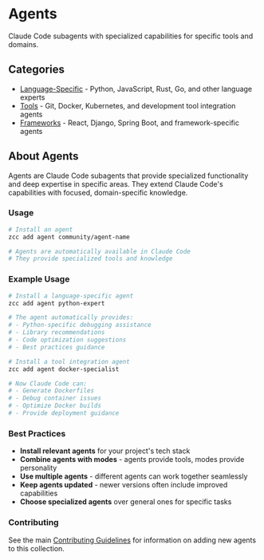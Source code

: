 # Agents

Claude Code subagents with specialized capabilities for specific tools and domains.

## Categories

- [Language-Specific](language-specific/) - Python, JavaScript, Rust, Go, and other language experts
- [Tools](tools/) - Git, Docker, Kubernetes, and development tool integration agents
- [Frameworks](frameworks/) - React, Django, Spring Boot, and framework-specific agents

## About Agents

Agents are Claude Code subagents that provide specialized functionality and deep expertise in specific areas. They extend Claude Code's capabilities with focused, domain-specific knowledge.

### Usage

```bash
# Install an agent
zcc add agent community/agent-name

# Agents are automatically available in Claude Code
# They provide specialized tools and knowledge
```

### Example Usage

```bash
# Install a language-specific agent
zcc add agent python-expert

# The agent automatically provides:
# - Python-specific debugging assistance
# - Library recommendations
# - Code optimization suggestions
# - Best practices guidance

# Install a tool integration agent
zcc add agent docker-specialist

# Now Claude Code can:
# - Generate Dockerfiles
# - Debug container issues
# - Optimize Docker builds
# - Provide deployment guidance
```

### Best Practices

- **Install relevant agents** for your project's tech stack
- **Combine agents with modes** - agents provide tools, modes provide personality
- **Use multiple agents** - different agents can work together seamlessly  
- **Keep agents updated** - newer versions often include improved capabilities
- **Choose specialized agents** over general ones for specific tasks

### Contributing

See the main [Contributing Guidelines](../CONTRIBUTING.md) for information on adding new agents to this collection.